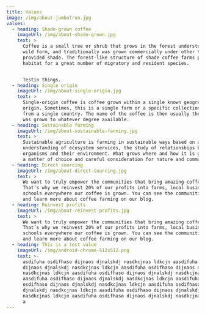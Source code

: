 ```yaml
---
title: Values
image: /img/about-jumbotron.jpg
values:
  - heading: Shade-grown coffee
    imageUrl: /img/about-shade-grown.jpg
    text: >
      Coffee is a small tree or shrub that grows in the forest understory in its
      wild form, and traditionally was grown commercially under other trees that
      provided shade. The forest-like structure of shade coffee farms provides
      habitat for a great number of migratory and resident species.


      Testin things.
  - heading: Single origin
    imageUrl: /img/about-single-origin.jpg
    text: >
      Single-origin coffee is coffee grown within a single known geographic
      origin. Sometimes, this is a single farm or a specific collection of beans
      from a single country. The name of the coffee is then usually the place it
      was grown to whatever degree available.
  - heading: Sustainable farming
    imageUrl: /img/about-sustainable-farming.jpg
    text: >
      Sustainable agriculture is farming in sustainable ways based on an
      understanding of ecosystem services, the study of relationships between
      organisms and their environment. What grows where and how it is grown are
      a matter of choice and careful consideration for nature and communities.
  - heading: Direct sourcing
    imageUrl: /img/about-direct-sourcing.jpg
    text: >
      We want to truly empower the communities that bring amazing coffee to you.
      That’s why we reinvest 20% of our profits into farms, local businesses and
      schools everywhere our coffee is grown. You can see the communities grow
      and learn more about coffee farming on our blog.
  - heading: Reinvest profits
    imageUrl: /img/about-reinvest-profits.jpg
    text: >
      We want to truly empower the communities that bring amazing coffee to you.
      That’s why we reinvest 20% of our profits into farms, local businesses and
      schools everywhere our coffee is grown. You can see the communities grow
      and learn more about coffee farming on our blog.
  - heading: This is a test value
    imageUrl: /img/android-chrome-512x512.png
    text: >-
      asdifuha osdifhaso dijnaos djnalskdj nasdkcjnas ldkcjn aasdifuha osdifhaso
      dijnaos djnalskdj nasdkcjnas ldkcjn aasdifuha osdifhaso dijnaos djnalskdj
      nasdkcjnas ldkcjn aasdifuha osdifhaso dijnaos djnalskdj nasdkcjnas ldkcjn
      aasdifuha osdifhaso dijnaos djnalskdj nasdkcjnas ldkcjn aasdifuha
      osdifhaso dijnaos djnalskdj nasdkcjnas ldkcjn aasdifuha osdifhaso dijnaos
      djnalskdj nasdkcjnas ldkcjn aasdifuha osdifhaso dijnaos djnalskdj
      nasdkcjnas ldkcjn aasdifuha osdifhaso dijnaos djnalskdj nasdkcjnas ldkcjn
      a
---
```



